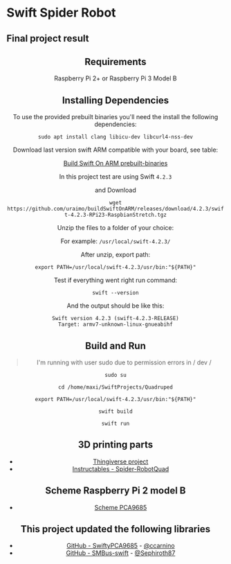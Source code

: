 # Swift Spider Robot


## Final project result

<p><center
[![Sprider](http://img.youtube.com/vi/5hAmD499sJs/0.jpg)]
           
           
</center></p>

## Requirements

Raspberry Pi 2+ or Raspberry Pi 3 Model B

##  Installing Dependencies

To use the provided prebuilt binaries you'll need the install the following dependencies:

```sudo apt install clang libicu-dev libcurl4-nss-dev```

Download last version swift ARM compatible with your board, see table:

[Build Swift On ARM prebuilt-binaries](https://github.com/uraimo/buildSwiftOnARM#prebuilt-binaries)

In this project test are using Swift `4.2.3`


and Download

```wget https://github.com/uraimo/buildSwiftOnARM/releases/download/4.2.3/swift-4.2.3-RPi23-RaspbianStretch.tgz```

Unzip the files to a folder of your choice:

For example: `/usr/local/swift-4.2.3/`

After unzip, export path:

``` export PATH=/usr/local/swift-4.2.3/usr/bin:"${PATH}" ```

Test if everything went right run command:

``` swift --version ```

And the output should be like this:

```
Swift version 4.2.3 (swift-4.2.3-RELEASE)
Target: armv7-unknown-linux-gnueabihf
```

## Build and Run

> I'm running with user sudo due to permission errors in / dev /


`sudo su`

`cd /home/maxi/SwiftProjects/Quadruped`

`export PATH=/usr/local/swift-4.2.3/usr/bin:"${PATH}"`

`swift build`

`swift run`


## 3D printing parts

- [Thingiverse project](https://www.thingiverse.com/thing:1009659/files)
- [Instructables - Spider-RobotQuad](https://www.instructables.com/id/DIY-Spider-RobotQuad-robot-Quadruped/)


## Scheme Raspberry Pi 2 model B

- [Scheme PCA9685](https://hobbycomponents.com/motor-drivers/755-pca9685-16ch-12bit-pwmservo-controller-module)

## This project updated the following libraries

- [GitHub - SwiftyPCA9685](https://github.com/ccarnino/SwiftyPCA9685) - [@ccarnino](https://github.com/ccarnino)
- [GitHub - SMBus-swift](https://github.com/Sephiroth87/SMBus-swift) - [@Sephiroth87](https://github.com/Sephiroth87)
